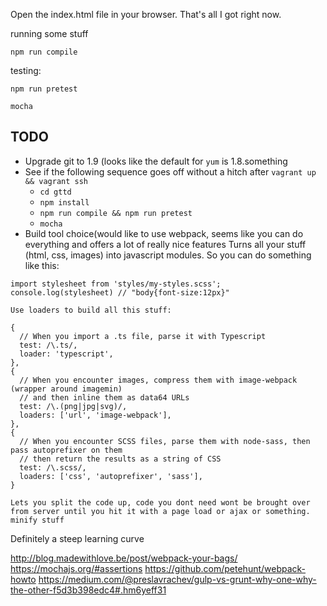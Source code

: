Open the index.html file in your browser.  That's all I got right now.

running some stuff

`npm run compile`

testing:

`npm run pretest`

`mocha`



## TODO ##

+ Upgrade git to 1.9 (looks like the default for `yum` is 1.8.something
+ See if the following sequence goes off without a hitch after `vagrant up && vagrant ssh`
    + `cd gttd`
    + `npm install`
    + `npm run compile && npm run pretest`
	+ `mocha`
+ Build tool choice(would like to use webpack, seems like you can do everything and offers a lot of really nice features 
	Turns all your stuff (html, css, images) into javascript modules. So you can do something like this:
```
import stylesheet from 'styles/my-styles.scss';
console.log(stylesheet) // "body{font-size:12px}"
```
	Use loaders to build all this stuff: 
```
{
  // When you import a .ts file, parse it with Typescript
  test: /\.ts/,
  loader: 'typescript',
},
{
  // When you encounter images, compress them with image-webpack (wrapper around imagemin)
  // and then inline them as data64 URLs
  test: /\.(png|jpg|svg)/,
  loaders: ['url', 'image-webpack'],
},
{
  // When you encounter SCSS files, parse them with node-sass, then pass autoprefixer on them
  // then return the results as a string of CSS
  test: /\.scss/,
  loaders: ['css', 'autoprefixer', 'sass'],
}

```
	Lets you split the code up, code you dont need wont be brought over from server until you hit it with a page load or ajax or something.	
	minify stuff
Definitely a steep learning curve
		


http://blog.madewithlove.be/post/webpack-your-bags/
https://mochajs.org/#assertions
https://github.com/petehunt/webpack-howto
https://medium.com/@preslavrachev/gulp-vs-grunt-why-one-why-the-other-f5d3b398edc4#.hm6yeff31

